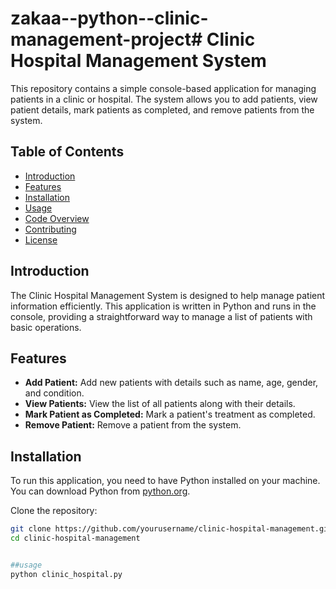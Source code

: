 # zakaa--python--clinic-management-project# Clinic Hospital Management System

This repository contains a simple console-based application for managing patients in a clinic or hospital. The system allows you to add patients, view patient details, mark patients as completed, and remove patients from the system.

## Table of Contents

- [Introduction](#introduction)
- [Features](#features)
- [Installation](#installation)
- [Usage](#usage)
- [Code Overview](#code-overview)
- [Contributing](#contributing)
- [License](#license)

## Introduction

The Clinic Hospital Management System is designed to help manage patient information efficiently. This application is written in Python and runs in the console, providing a straightforward way to manage a list of patients with basic operations.

## Features

- **Add Patient:** Add new patients with details such as name, age, gender, and condition.
- **View Patients:** View the list of all patients along with their details.
- **Mark Patient as Completed:** Mark a patient's treatment as completed.
- **Remove Patient:** Remove a patient from the system.

## Installation

To run this application, you need to have Python installed on your machine. You can download Python from [python.org](https://www.python.org/).

Clone the repository:

```bash
git clone https://github.com/yourusername/clinic-hospital-management.git
cd clinic-hospital-management


##usage
python clinic_hospital.py
